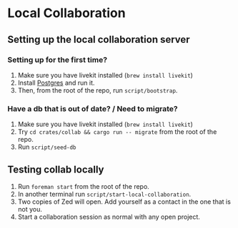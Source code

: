 # Local Collaboration

## Setting up the local collaboration server

### Setting up for the first time?

1. Make sure you have livekit installed (`brew install livekit`)
1. Install [Postgres](https://postgresapp.com) and run it.
1. Then, from the root of the repo, run `script/bootstrap`.

### Have a db that is out of date? / Need to migrate?

1. Make sure you have livekit installed (`brew install livekit`)
1. Try `cd crates/collab && cargo run -- migrate` from the root of the repo.
1. Run `script/seed-db`

## Testing collab locally

1. Run `foreman start` from the root of the repo.
1. In another terminal run `script/start-local-collaboration`.
1. Two copies of Zed will open. Add yourself as a contact in the one that is not you.
1. Start a collaboration session as normal with any open project.
